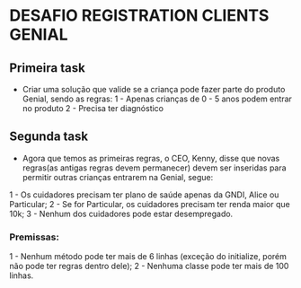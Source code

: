 # DESAFIO REGISTRATION CLIENTS GENIAL

## Primeira task

- Criar uma solução que valide se a criança pode fazer parte do produto Genial, sendo as regras:
1 - Apenas crianças de 0 - 5 anos podem entrar no produto
2 - Precisa ter diagnóstico

## Segunda task
- Agora que temos as primeiras regras, o CEO, Kenny, disse que novas regras(as antigas regras devem permanecer) devem ser inseridas para permitir outras crianças entrarem na Genial, segue:

1 - Os cuidadores precisam ter plano de saúde apenas da GNDI, Alice ou Particular;
2 - Se for Particular, os cuidadores precisam ter renda maior que 10k;
3 - Nenhum dos cuidadores pode estar desempregado.

### Premissas:

1 - Nenhum método pode ter mais de 6 linhas (exceção do initialize, porém não pode ter regras dentro dele);
2 - Nenhuma classe pode ter mais de 100 linhas.
